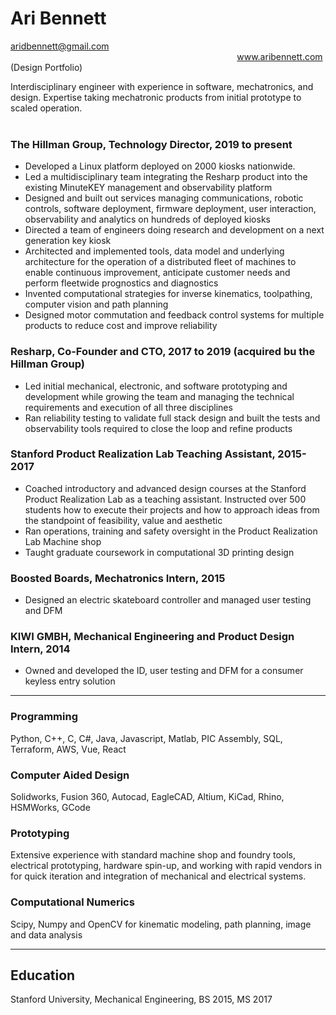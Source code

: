 # Ari Bennett
aridbennett@gmail.com &nbsp;&nbsp;&nbsp;&nbsp;&nbsp;&nbsp;&nbsp;&nbsp;&nbsp;&nbsp;&nbsp;&nbsp;&nbsp;&nbsp;&nbsp;&nbsp;&nbsp;&nbsp;&nbsp;&nbsp;&nbsp;&nbsp;&nbsp;&nbsp;&nbsp;&nbsp;&nbsp;&nbsp;&nbsp;&nbsp;&nbsp;&nbsp;&nbsp;&nbsp;&nbsp;&nbsp;&nbsp;&nbsp;&nbsp;&nbsp;&nbsp;&nbsp;&nbsp;&nbsp;&nbsp;&nbsp;&nbsp;&nbsp;&nbsp;&nbsp;&nbsp;&nbsp;&nbsp;&nbsp;&nbsp;&nbsp;&nbsp;&nbsp;&nbsp;&nbsp;&nbsp;&nbsp;&nbsp;&nbsp;&nbsp;&nbsp;&nbsp;&nbsp;&nbsp;&nbsp;&nbsp;&nbsp;&nbsp;&nbsp;&nbsp;&nbsp;&nbsp;&nbsp;&nbsp;&nbsp;&nbsp;&nbsp;&nbsp;&nbsp;&nbsp;&nbsp;&nbsp;&nbsp;&nbsp;&nbsp;&nbsp; www.aribennett.com (Design Portfolio)

Interdisciplinary engineer with experience in software, mechatronics, and design. Expertise taking mechatronic products from initial prototype to scaled operation.  
<br>

### The Hillman Group, Technology Director, 2019 to present  
* Developed a Linux platform deployed on 2000 kiosks nationwide.
* Led a multidisciplinary team integrating the Resharp product into the existing MinuteKEY management and observability platform
* Designed and built out services managing communications, robotic controls, software deployment, firmware deployment, user interaction, observability and analytics on hundreds of deployed kiosks
* Directed a team of engineers doing research and development on a next generation key kiosk
* Architected and implemented tools, data model and underlying architecture for the operation of a distributed fleet of machines to enable continuous improvement, anticipate customer needs and perform fleetwide prognostics and diagnostics
* Invented computational strategies for inverse kinematics, toolpathing, computer vision and path planning
* Designed motor commutation and feedback control systems for multiple products to reduce cost and improve reliability
### Resharp, Co-Founder and CTO, 2017 to 2019 (acquired bu the Hillman Group)
* Led initial mechanical, electronic, and software prototyping and development while growing the team and managing the technical requirements and execution of all three disciplines
* Ran reliability testing to validate full stack design and built the tests and observability tools required to close the loop and refine products
### Stanford Product Realization Lab Teaching Assistant, 2015-2017  
* Coached introductory and advanced design courses at the Stanford Product Realization Lab as a teaching assistant. Instructed over 500 students how to execute their projects and how to approach ideas from the standpoint of feasibility, value and aesthetic
* Ran operations, training and safety oversight in the Product Realization Lab Machine shop
* Taught graduate coursework in computational 3D printing design
### Boosted Boards, Mechatronics Intern, 2015  
* Designed an electric skateboard controller and managed user testing and DFM
### KIWI GMBH, Mechanical Engineering and Product Design Intern, 2014 
* Owned and developed the ID, user testing and DFM for a consumer keyless entry solution

---

### Programming
Python, C++, C, C#, Java, Javascript, Matlab, PIC Assembly, SQL, Terraform, AWS, Vue, React
### Computer Aided Design
Solidworks, Fusion 360, Autocad, EagleCAD, Altium, KiCad, Rhino, HSMWorks, GCode
### Prototyping
Extensive experience with standard machine shop and foundry tools, electrical prototyping, hardware spin-up, and working with rapid vendors in for quick iteration and integration of mechanical and electrical systems.
### Computational Numerics
Scipy, Numpy and OpenCV for kinematic modeling, path planning, image and data analysis

---

## Education
Stanford University, Mechanical Engineering, BS 2015, MS 2017


